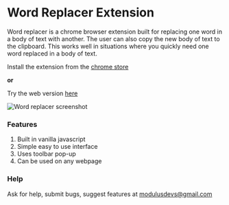 # Word Replacer Extension
Word replacer is a chrome browser extension built for replacing one word in a body of text with another. The user can also copy the new body of text to the clipboard. This works well in situations where you quickly need one word replaced in a body of text.

Install the extension from the [chrome store](https://www.google.com/)

**or**

Try the web version [here](https://milnorms.github.io/word-replacer-chrome/)

![Word replacer screenshot](https://i.imgur.com/F4RCBGa.png)

### Features
1. Built in vanilla javascript
2. Simple easy to use interface
3. Uses toolbar pop-up
4. Can be used on any webpage

### Help
Ask for help, submit bugs, suggest features at [modulusdevs@gmail.com](modulusdevs@gmail.com)

